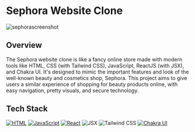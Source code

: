 # Sephora Website Clone

![sephorascreenshot](https://github.com/user-attachments/assets/4cc9247f-7392-47a2-87aa-a945e6593f1c)



## Overview
   The Sephora website clone is like a fancy online store made with modern tools like HTML, CSS (with Tailwind CSS), JavaScript, ReactJS (with JSX), and Chakra UI. It's designed to mimic the important features       and look of the well-known beauty and cosmetics shop, Sephora. This project aims to give users a similar experience of shopping for beauty products online, with easy navigation, pretty visuals, and secure         technology. 
  

## Tech Stack
[![HTML](https://img.shields.io/badge/HTML-%23E34F26.svg?style=for-the-badge&logo=html5&logoColor=white)](https://developer.mozilla.org/en-US/docs/Web/HTML)
[![JavaScript](https://img.shields.io/badge/JavaScript-%23F7DF1E.svg?style=for-the-badge&logo=javascript&logoColor=black)](https://developer.mozilla.org/en-US/docs/Web/JavaScript)
[![React](https://img.shields.io/badge/React-%2361DAFB.svg?style=for-the-badge&logo=react&logoColor=white)](https://reactjs.org/)
<img alt="JSX" src="https://img.shields.io/badge/JSX-%2300D8FF.svg?style=for-the-badge&logo=react&logoColor=white"/>
<img alt="Tailwind CSS" src="https://img.shields.io/badge/Tailwind_CSS-38B2AC?style=for-the-badge&logo=tailwind-css&logoColor=white"/>
[![Chakra UI](https://img.shields.io/badge/Chakra_UI-%23319795.svg?style=for-the-badge&logo=chakra-ui&logoColor=white)](https://chakra-ui.com/)
